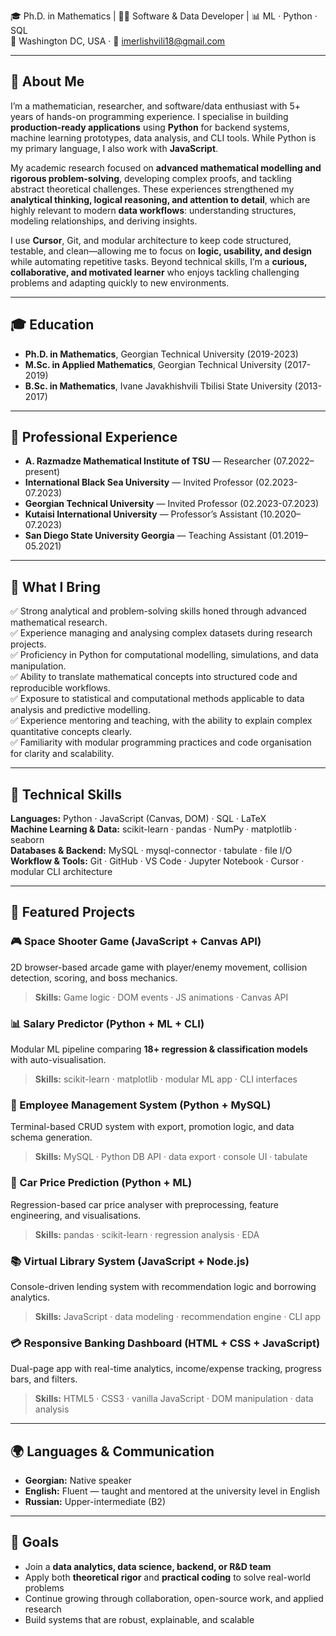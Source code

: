 🎓 Ph.D. in Mathematics | 🧑‍💻 Software & Data Developer | 📊 ML · Python · SQL  
📍 Washington DC, USA · 📧 imerlishvili18@gmail.com

---

## 👋 About Me

I’m a mathematician, researcher, and software/data enthusiast with 5+ years of hands-on programming experience. I specialise in building **production-ready applications** using **Python** for backend systems, machine learning prototypes, data analysis, and CLI tools. While Python is my primary language, I also work with **JavaScript**.

My academic research focused on **advanced mathematical modelling and rigorous problem-solving**, developing complex proofs, and tackling abstract theoretical challenges. These experiences strengthened my **analytical thinking, logical reasoning, and attention to detail**, which are highly relevant to modern **data workflows**: understanding structures, modeling relationships, and deriving insights.  

I use **Cursor**, Git, and modular architecture to keep code structured, testable, and clean—allowing me to focus on **logic, usability, and design** while automating repetitive tasks. Beyond technical skills, I’m a **curious, collaborative, and motivated learner** who enjoys tackling challenging problems and adapting quickly to new environments.

---

## 🎓 Education
- **Ph.D. in Mathematics**, Georgian Technical University (2019-2023)  
- **M.Sc. in Applied Mathematics**, Georgian Technical University (2017-2019)  
- **B.Sc. in Mathematics**, Ivane Javakhishvili Tbilisi State University (2013-2017)

---

## 💼 Professional Experience

- **A. Razmadze Mathematical Institute of TSU** — Researcher (07.2022–present)
- **International Black Sea University** — Invited Professor (02.2023-07.2023)
- **Georgian Technical University** — Invited Professor (02.2023-07.2023)
- **Kutaisi International University** — Professor’s Assistant (10.2020–07.2023)
- **San Diego State University Georgia** — Teaching Assistant (01.2019–05.2021)

---

## 🧠 What I Bring

✅ Strong analytical and problem-solving skills honed through advanced mathematical research.  
✅ Experience managing and analysing complex datasets during research projects.  
✅ Proficiency in Python for computational modelling, simulations, and data manipulation.  
✅ Ability to translate mathematical concepts into structured code and reproducible workflows.  
✅ Exposure to statistical and computational methods applicable to data analysis and predictive modelling.  
✅ Experience mentoring and teaching, with the ability to explain complex quantitative concepts clearly.  
✅ Familiarity with modular programming practices and code organisation for clarity and scalability. 

---

## 🧰 Technical Skills
**Languages:** Python · JavaScript (Canvas, DOM) · SQL · LaTeX  
**Machine Learning & Data:** scikit-learn · pandas · NumPy · matplotlib · seaborn  
**Databases & Backend:** MySQL · mysql-connector · tabulate · file I/O  
**Workflow & Tools:** Git · GitHub · VS Code · Jupyter Notebook · Cursor · modular CLI architecture

---

## 📁 Featured Projects

### 🎮 Space Shooter Game (JavaScript + Canvas API)
2D browser-based arcade game with player/enemy movement, collision detection, scoring, and boss mechanics.  
> **Skills:** Game logic · DOM events · JS animations · Canvas API

### 📊 Salary Predictor (Python + ML + CLI)
Modular ML pipeline comparing **18+ regression & classification models** with auto-visualisation.  
> **Skills:** scikit-learn · matplotlib · modular ML app · CLI interfaces

### 👥 Employee Management System (Python + MySQL)
Terminal-based CRUD system with export, promotion logic, and data schema generation.  
> **Skills:** MySQL · Python DB API · data export · console UI · tabulate

### 🚗 Car Price Prediction (Python + ML)
Regression-based car price analyser with preprocessing, feature engineering, and visualisations.  
> **Skills:** pandas · scikit-learn · regression analysis · EDA

### 📚 Virtual Library System (JavaScript + Node.js)
Console-driven lending system with recommendation logic and borrowing analytics.  
> **Skills:** JavaScript · data modeling · recommendation engine · CLI app

### 💳 Responsive Banking Dashboard (HTML + CSS + JavaScript)
Dual-page app with real-time analytics, income/expense tracking, progress bars, and filters.  
> **Skills:** HTML5 · CSS3 · vanilla JavaScript · DOM manipulation · data analysis

---

## 🌍 Languages & Communication
- **Georgian:** Native speaker  
- **English:** Fluent — taught and mentored at the university level in English  
- **Russian:** Upper-intermediate (B2)

---

## 🎯 Goals
- Join a **data analytics, data science, backend, or R&D team**  
- Apply both **theoretical rigor** and **practical coding** to solve real-world problems  
- Continue growing through collaboration, open-source work, and applied research  
- Build systems that are robust, explainable, and scalable
